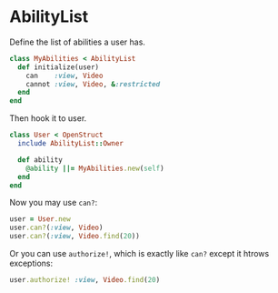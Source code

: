 AbilityList
===========

Define the list of abilities a user has.

``` ruby
class MyAbilities < AbilityList
  def initialize(user)
    can    :view, Video
    cannot :view, Video, &:restricted
  end
end
```

Then hook it to user.

``` ruby
class User < OpenStruct
  include AbilityList::Owner

  def ability
    @ability ||= MyAbilities.new(self)
  end
end
```

Now you may use `can?`:

``` ruby
user = User.new
user.can?(:view, Video)
user.can?(:view, Video.find(20))
```

Or you can use `authorize!`, which is exactly like `can?` except it htrows 
exceptions:

``` ruby
user.authorize! :view, Video.find(20)
```

